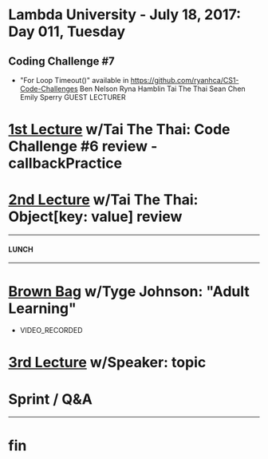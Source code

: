 # Lambda University - July 18, 2017: Day 011, Tuesday
## Coding Challenge #7
- "For Loop Timeout()" available in https://github.com/ryanhca/CS1-Code-Challenges
Ben Nelson
Ryna Hamblin
Tai The Thai
Sean Chen
Emily Sperry
GUEST LECTURER
# [1st Lecture](https://youtu.be/LJLl7v3UUJo) w/Tai The Thai: Code Challenge #6 review - callbackPractice
# [2nd Lecture](https://youtu.be/lD7CnIM21T4) w/Tai The Thai: Object[key: value] review
***
#### LUNCH
***
# [Brown Bag](URL) w/Tyge Johnson: "Adult Learning"
- VIDEO_RECORDED
# [3rd Lecture](URL) w/Speaker: topic
# Sprint / Q&A

***

# fin
